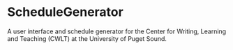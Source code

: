 # ScheduleGenerator
A user interface and schedule generator for the Center for Writing, Learning and Teaching (CWLT) at the University of Puget Sound.
